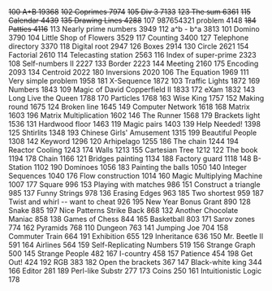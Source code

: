 ~~100	 A+B	19368~~
~~102	 Coprimes	7974~~
~~105	 Div 3	7133~~
~~123	 The sum	6361~~
~~115	 Calendar	4439~~
~~135	 Drawing Lines	4288~~
107	 987654321 problem	4148
~~184	 Patties	4116~~
113	 Nearly prime numbers	3949
112	 a^b - b^a	3813
101	 Domino	3790
104	 Little Shop of Flowers	3529
117	 Counting	3400
127	 Telephone directory	3370
118	 Digital root	2947
126	 Boxes	2914
130	 Circle	2621
154	 Factorial	2610
114	 Telecasting station	2563
116	 Index of super-prime	2323
108	 Self-numbers II	2227
133	 Border	2223
144	 Meeting	2160
175	 Encoding	2093
134	 Centroid	2022
180	 Inversions	2020
106	 The Equation	1969
111	 Very simple problem	1958
181	 X-Sequence	1872
103	 Traffic Lights	1872
169	 Numbers	1843
109	 Magic of David Copperfield II	1833
172	 eXam	1832
143	 Long Live the Queen	1788
170	 Particles	1768
163	 Wise King	1757
152	 Making round	1675
124	 Broken line	1645
149	 Computer Network	1618
168	 Matrix	1603
196	 Matrix Multiplication	1602
146	 The Runner	1568
179	 Brackets light	1536
131	 Hardwood floor	1463
119	 Magic pairs	1403
139	 Help Needed!	1398
125	 Shtirlits	1348
193	 Chinese Girls' Amusement	1315
199	 Beautiful People	1308
142	 Keyword	1296
120	 Arhipelago	1255
186	 The chain	1244
194	 Reactor Cooling	1243
174	 Walls	1213
155	 Cartesian Tree	1212
122	 The book	1194
178	 Chain	1166
121	 Bridges painting	1134
188	 Factory guard	1118
148	 B-Station	1102
190	 Dominoes	1056
183	 Painting the balls	1050
140	 Integer Sequences	1040
176	 Flow construction	1014
160	 Magic Multiplying Machine	1007
177	 Square	996
153	 Playing with matches	986
151	 Construct a triangle	985
137	 Funny Strings	978
136	 Erasing Edges	963
185	 Two shortest	959
187	 Twist and whirl -- want to cheat	926
195	 New Year Bonus Grant	890
128	 Snake	885
197	 Nice Patterns Strike Back	868
132	 Another Chocolate Maniac	858
138	 Games of Chess	844
165	 Basketball	803
171	 Sarov zones	774
162	 Pyramids	768
110	 Dungeon	763
141	 Jumping Joe	704
158	 Commuter Train	664
191	 Exhibition	655
129	 Inheritance	636
150	 Mr. Beetle II	591
164	 Airlines	564
159	 Self-Replicating Numbers	519
156	 Strange Graph	500
145	 Strange People	482
167	 I-country	458
157	 Patience	454
198	 Get Out!	424
192	 RGB	383
182	 Open the brackets	367
147	 Black-white king	344
166	 Editor	281
189	 Perl-like Substr	277
173	 Coins	250
161	 Intuitionistic Logic	178
